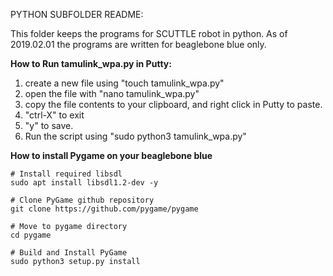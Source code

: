 PYTHON SUBFOLDER README:

This folder keeps the programs for SCUTTLE robot in python.
As of 2019.02.01 the programs are written for beaglebone blue only.

**How to Run tamulink_wpa.py in Putty:**
1) create a new file using "touch tamulink_wpa.py"
2) open the file with "nano tamulink_wpa.py"
3) copy the file contents to your clipboard, and right click in Putty to paste.
4) "ctrl-X" to exit
5) "y" to save.
6) Run the script using "sudo python3 tamulink_wpa.py"

**How to install Pygame on your beaglebone blue**

```
# Install required libsdl
sudo apt install libsdl1.2-dev -y

# Clone PyGame github repository
git clone https://github.com/pygame/pygame

# Move to pygame directory
cd pygame

# Build and Install PyGame
sudo python3 setup.py install
```
